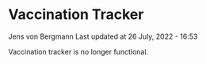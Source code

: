 Vaccination Tracker
================
Jens von Bergmann
Last updated at 26 July, 2022 - 16:53

Vaccination tracker is no longer functional.
